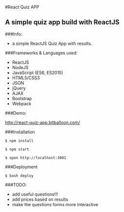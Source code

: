 #React Quiz APP

## A simple quiz app build with ReactJS

###Info:

- a simple ReactJS Quiz App with results.

###Frameworks & Languages used:

- ReactJS
- NodeJS
- JavaScript (ES6, ES2015)
- HTML5/CSS3
- JSON
- jQuery
- AJAX
- Bootstrap
- Webpack

###Demo:

http://react-quiz-app.bitballoon.com/


###Installation

```
$ npm install

$ npm start

$ open http://localhost:3001

```

###Deployment

```
$ bash deploy

```

###TODO:

- add useful questions!!!
- add prices based on results
- make the questions forms more interactive
